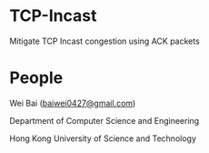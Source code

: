 TCP-Incast
==========

Mitigate TCP Incast congestion using ACK packets

People
==========

Wei Bai (baiwei0427@gmail.com)

Department of Computer Science and Engineering

Hong Kong University of Science and Technology
